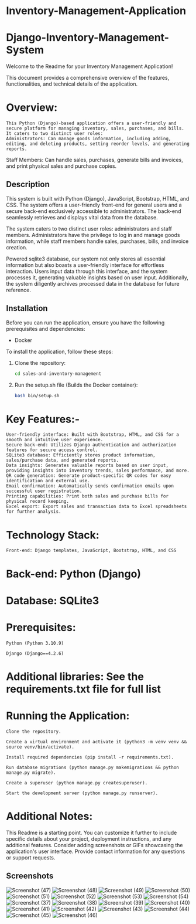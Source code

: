 
# Inventory-Management-Application
# Django-Inventory-Management-System
Welcome to the Readme for your Inventory Management Application!

This document provides a comprehensive overview of the features, functionalities, and technical details of the application.

# Overview:
    This Python (Django)-based application offers a user-friendly and secure platform for managing inventory, sales, purchases, and bills. It caters to two distinct user roles:
    Administrators: Can manage goods information, including adding, editing, and deleting products, setting reorder levels, and generating reports.
Staff Members: Can handle sales, purchases, generate bills and invoices, and print physical sales and purchase copies.
## Description
This system is built with Python (Django), JavaScript, Bootstrap, HTML, and CSS. The system offers a user-friendly front-end for general users and a secure back-end exclusively accessible to administrators. The back-end seamlessly retrieves and displays vital data from the database.

The system caters to two distinct user roles: administrators and staff members. Administrators have the privilege to log in and manage goods information, while staff members handle sales, purchases, bills, and invoice creation.

Powered sqlite3 database, our system not only stores all essential information but also boasts a user-friendly interface for effortless interaction. Users input data through this interface, and the system processes it, generating valuable insights based on user input. Additionally, the system diligently archives processed data in the database for future reference.

## Installation

Before you can run the application, ensure you have the following prerequisites and dependencies:

- Docker

To install the application, follow these steps:

1. Clone the repository:

   ```bash
   cd sales-and-inventory-management
   
2. Run the setup.sh file (Builds the Docker container):

    ```bash
    bash bin/setup.sh

# Key Features:-
    User-friendly interface: Built with Bootstrap, HTML, and CSS for a smooth and intuitive user experience.
    Secure back-end: Utilizes Django authentication and authorization features for secure access control.
    SQLite3 database: Efficiently stores product information, sales/purchase data, and generated reports.
    Data insights: Generates valuable reports based on user input, providing insights into inventory trends, sales performance, and more.
    QR code generation: Generate product-specific QR codes for easy identification and external use.
    Email confirmation: Automatically sends confirmation emails upon successful user registration.
    Printing capabilities: Print both sales and purchase bills for physical record keeping.
    Excel export: Export sales and transaction data to Excel spreadsheets for further analysis.
# Technology Stack:
    Front-end: Django templates, JavaScript, Bootstrap, HTML, and CSS
# Back-end: Python (Django)

# Database: SQLite3

# Prerequisites:

    Python (Python 3.10.9)
	 
    Django (Django==4.2.6)
	 
   # Additional libraries: See the requirements.txt file for full list
# Running the Application:

    Clone the repository.
	 
    Create a virtual environment and activate it (python3 -m venv venv && source venv/bin/activate).
	 
    Install required dependencies (pip install -r requirements.txt).
	 
    Run database migrations (python manage.py makemigrations && python manage.py migrate).
	 
    Create a superuser (python manage.py createsuperuser).
	 
    Start the development server (python manage.py runserver).


# Additional Notes:
This Readme is a starting point. You can customize it further to include specific details about your project, deployment instructions, and any additional features.
Consider adding screenshots or GIFs showcasing the application's user interface.
Provide contact information for any questions or support requests.





    

## Screenshots

![Screenshot (47)](https://user-images.githubusercontent.com/51537638/218985189-8ca2046e-02a8-4c8b-8243-0027fbfd728c.png)
![Screenshot (48)](https://user-images.githubusercontent.com/51537638/218985199-dfd74679-006a-4fe7-bd9a-fc1f244b8a5f.png)
![Screenshot (49)](https://user-images.githubusercontent.com/51537638/218985218-2c00c2f4-bf8a-4ab0-88cf-b374bcf1cdb2.png)
![Screenshot (50)](https://user-images.githubusercontent.com/51537638/218985221-3af9c58f-1015-4e3d-99b6-a93f1586d5aa.png)
![Screenshot (51)](https://user-images.githubusercontent.com/51537638/218985224-544832e1-938e-4b18-aec8-2efe8f55415e.png)
![Screenshot (52)](https://user-images.githubusercontent.com/51537638/218985242-e52fe221-3fb7-4393-b205-8d930f673037.png)
![Screenshot (53)](https://user-images.githubusercontent.com/51537638/218985248-2a2864a1-7b07-40b0-ab28-fdb3d40b0742.png)
![Screenshot (54)](https://user-images.githubusercontent.com/51537638/218985262-ce21da7e-dc14-47f2-b31d-94de04b49bb7.png)
![Screenshot (37)](https://user-images.githubusercontent.com/51537638/218985266-2bdf70a6-8f41-4e07-bafb-3cb97562ef85.png)
![Screenshot (38)](https://user-images.githubusercontent.com/51537638/218985272-1773c6af-db04-4221-9149-8b56f50638df.png)
![Screenshot (39)](https://user-images.githubusercontent.com/51537638/218985280-7a6a8116-6cdb-4281-9aae-a036a0c42157.png)
![Screenshot (40)](https://user-images.githubusercontent.com/51537638/218985289-d50e317c-a4c8-4546-88c9-b71a03e0cb37.png)
![Screenshot (41)](https://user-images.githubusercontent.com/51537638/218985303-a61516c4-b28d-4807-909e-761d820dc60c.png)
![Screenshot (42)](https://user-images.githubusercontent.com/51537638/218985321-fe56bfcf-2498-4ed0-bc7c-1611b7e9b2cd.png)
![Screenshot (43)](https://user-images.githubusercontent.com/51537638/218985330-ba9eea5c-ee39-4f5c-8cd4-5e9fadeb4e24.png)
![Screenshot (44)](https://user-images.githubusercontent.com/51537638/218985343-5dcb504a-0096-4138-9572-0f293ef25d98.png)
![Screenshot (45)](https://user-images.githubusercontent.com/51537638/218985351-356f0f61-f3e5-480b-ab88-9818cbfb91c1.png)
![Screenshot (46)](https://user-images.githubusercontent.com/51537638/218985357-fc0e7f3b-5729-4a32-95b3-c016aa48c219.png)
